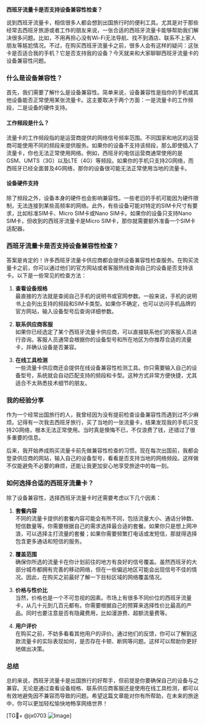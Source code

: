 **西班牙流量卡是否支持设备兼容性检查？**

说到西班牙流量卡，相信很多人都会想到出国旅行时的便利工具。尤其是对于那些经常去西班牙旅游或者工作的朋友来说，一张合适的西班牙流量卡能够帮助我们解决很多问题。比如，不用再担心没有Wi-Fi无法导航、找不到酒店、联系不上家人朋友等尴尬情况。不过，在购买西班牙流量卡之前，很多人会有这样的疑问：这张卡是否适合我的手机？它是否支持我的设备？今天就来和大家聊聊西班牙流量卡的设备兼容性问题。

### 什么是设备兼容性？

首先，我们需要了解什么是设备兼容性。简单来说，设备兼容性是指你的手机或其他设备能否正常使用某张流量卡。这主要取决于两个方面：一是流量卡的工作频段，二是设备的硬件支持。

#### 工作频段是什么？
流量卡的工作频段指的是运营商提供的网络信号频率范围。不同国家和地区的运营商可能使用不同的频段来提供服务。如果你的设备不支持该频段，那么即使插入了流量卡，你也无法正常使用网络。例如，西班牙的电信运营商通常使用的是GSM、UMTS（3G）以及LTE（4G）等频段。如果你的手机只支持2G网络，而西班牙已经全面普及4G网络，那你的设备很可能无法正常使用当地的流量卡。

#### 设备硬件支持
除了频段之外，设备本身的硬件也会影响兼容性。一些老旧的手机可能因为硬件限制，无法连接到某些高频率的网络。此外，有些设备可能对特定的SIM卡尺寸有要求，比如标准SIM卡、Micro SIM卡或Nano SIM卡。如果你的设备只支持Nano SIM卡，但收到的西班牙流量卡是Micro SIM卡，那你就需要额外准备一个SIM卡适配器。

### 西班牙流量卡是否支持设备兼容性检查？

答案是肯定的！许多西班牙流量卡供应商都会提供设备兼容性检查服务。在购买流量卡之前，你可以通过他们的官方网站或者客服热线查询自己的设备是否支持该卡。以下是一些常见的检查方法：

1. **查看设备规格**  
   最直接的方法就是查阅自己手机的说明书或官网参数。一般来说，手机的说明书上会列出支持的频段和SIM卡类型。如果你不确定，也可以访问手机品牌的官方网站，输入设备型号后查询详细参数。

2. **联系供应商客服**  
   如果你已经选定了某个西班牙流量卡供应商，可以直接联系他们的客服人员进行咨询。客服人员通常会根据你的设备型号和所在地区为你推荐合适的流量卡，并确认设备是否兼容。

3. **在线工具检测**  
   一些流量卡供应商还会提供在线设备兼容性检测工具。你只需要输入自己的设备型号，系统就会自动匹配支持的频段和卡型。这种方式非常方便快捷，尤其适合不太熟悉技术细节的朋友。

### 我的经验分享

作为一个经常出国旅行的人，我曾经因为没有提前检查设备兼容性而遇到过不少麻烦。记得有一次我去西班牙旅行，买了当地的一张流量卡，结果发现我的手机只支持2G网络，根本无法正常使用。当时真是懊悔不已，不仅浪费了钱，还错过了很多重要的信息。

后来，我开始养成购买流量卡前先做兼容性检查的习惯。现在每次出国前，我都会登录供应商的网站，输入自己的设备型号，看看是否支持当地的网络频段。这样做不仅能避免不必要的麻烦，还能让我更加安心地享受旅途中的每一刻。

### 如何选择合适的西班牙流量卡？

除了设备兼容性，选择西班牙流量卡时还需要考虑以下几个因素：

1. **套餐内容**  
   不同的流量卡提供的套餐内容可能会有所不同，包括流量大小、通话分钟数、短信数量等。你需要根据自己的需求选择最合适的套餐。如果你只是想上网冲浪，可以选择主打流量的套餐；如果你需要频繁打电话或发短信，那就得选择包含更多通话和短信的服务。

2. **覆盖范围**  
   确保你所选的流量卡在你计划前往的地方有良好的信号覆盖。虽然西班牙的大部分城市都拥有完善的移动网络，但在一些偏远地区可能会出现信号不佳的情况。因此，在购买之前最好了解一下目标区域的网络覆盖情况。

3. **价格与性价比**  
   当然，价格也是一个不可忽视的因素。市场上有很多不同价位的西班牙流量卡，从几十元到几百元都有。你需要根据自己的预算来选择性价比最高的产品。同时也要注意是否有隐藏费用，比如漫游费、超额流量费等。

4. **用户评价**  
   在购买之前，不妨多看看其他用户的评价。通过他们的反馈，你可以了解到这款流量卡的实际表现如何，是否存在卡顿、断网等问题。这样可以帮助你更好地做出决策。

### 总结

总的来说，西班牙流量卡是出国旅行的好帮手，但前提是你要确保自己的设备与之兼容。无论是通过查看设备规格、联系供应商客服还是使用在线工具检测，都可以有效地避免因不兼容而导致的问题。希望这篇文章能对你有所帮助，在未来的旅途中，你可以更加轻松愉快地畅享网络世界！

[TG💪+ @jx0703 ![Image](https://github.com/user-attachments/assets/dbca1d08-cadb-493c-b0ec-ad6f7a83f270)]